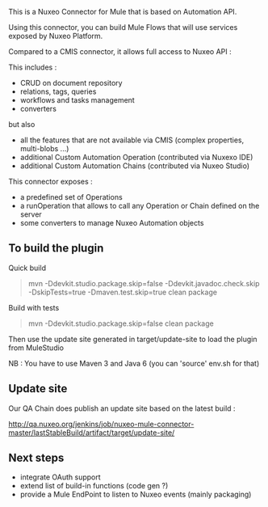 
This is a Nuxeo Connector for Mule that is based on Automation API.

Using this connector, you can build Mule Flows that will use services exposed by Nuxeo Platform.

Compared to a CMIS connector, it allows full access to Nuxeo API :

This includes :

 - CRUD on document repository
 - relations, tags, queries
 - workflows and tasks management
 - converters

but also
 
 - all the features that are not available via CMIS (complex properties, multi-blobs ...)
 - additional Custom Automation Operation (contributed via Nuxexo IDE)
 - additional Custom Automation Chains (contributed via Nuxeo Studio)

This connector exposes :

 - a predefined set of Operations
 - a runOperation that allows to call any Operation or Chain defined on the server
 - some converters to manage Nuxeo Automation objects 

## To build the plugin

Quick build 

> mvn -Ddevkit.studio.package.skip=false -Ddevkit.javadoc.check.skip -DskipTests=true  -Dmaven.test.skip=true clean package

Build with tests

> mvn -Ddevkit.studio.package.skip=false  clean package


Then use the update site generated in target/update-site to load the plugin from MuleStudio

NB : You have to use Maven 3 and Java 6 (you can 'source' env.sh for that)

## Update site

Our QA Chain does publish an update site based on the latest build :

http://qa.nuxeo.org/jenkins/job/nuxeo-mule-connector-master/lastStableBuild/artifact/target/update-site/


## Next steps

 - integrate OAuth support
 - extend list of build-in functions (code gen ?)
 - provide a Mule EndPoint to listen to Nuxeo events (mainly packaging)


